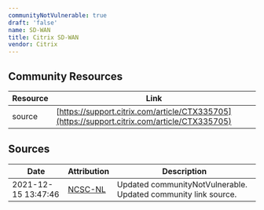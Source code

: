 ```yaml
---
communityNotVulnerable: true
draft: 'false'
name: SD-WAN
title: Citrix SD-WAN
vendor: Citrix
---
```



## Community Resources
| Resource | Link |
| --- | --- |
| source | [https://support.citrix.com/article/CTX335705](https://support.citrix.com/article/CTX335705) |


## Sources
| Date | Attribution | Description |
| --- | --- | --- |
| 2021-12-15 13:47:46 | [NCSC-NL](https://github.com/NCSC-NL/log4shell/blob/main/software/README.md) | Updated communityNotVulnerable. Updated community link source.  |
